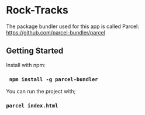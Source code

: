 # Rock-Tracks

The package bundler used for this app is called Parcel: https://github.com/parcel-bundler/parcel 

## Getting Started

Install with npm:

### ` npm install -g parcel-bundler`

You can run the project with;

### `parcel index.html`

